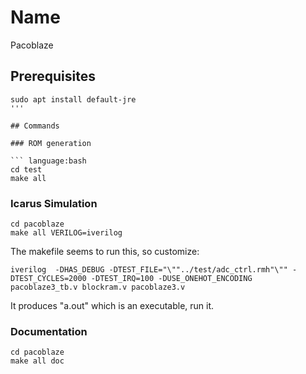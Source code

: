 # Name

Pacoblaze

## Prerequisites

``` language:bash
sudo apt install default-jre
'''

## Commands

### ROM generation

``` language:bash
cd test
make all
```

### Icarus Simulation

``` language:bash
cd pacoblaze
make all VERILOG=iverilog
```

The makefile seems to run this, so customize:

``` language:bash
iverilog  -DHAS_DEBUG -DTEST_FILE="\""../test/adc_ctrl.rmh"\"" -DTEST_CYCLES=2000 -DTEST_IRQ=100 -DUSE_ONEHOT_ENCODING  pacoblaze3_tb.v blockram.v pacoblaze3.v
```

It produces "a.out" which is an executable, run it.

### Documentation

``` language:bash
cd pacoblaze
make all doc
```